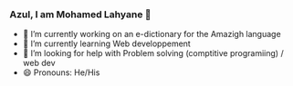 ### Azul, I am Mohamed Lahyane 👋

<!--
**Anir4/Anir4** is a ✨ _special_ ✨ repository because its `README.md` (this file) appears on your GitHub profile.

Here are some ideas to get you started:
- 💬 Ask me about Competitive programming 
- 📫 How to reach me: <a href="">facebook</a>
- ⚡ Fun fact: ...
-->

- 🔭 I’m currently working on an e-dictionary for the Amazigh language
- 🌱 I’m currently learning Web developpement 
- 🤔 I’m looking for help with Problem solving (comptitive programiing) / web dev
- 😄 Pronouns: He/His
